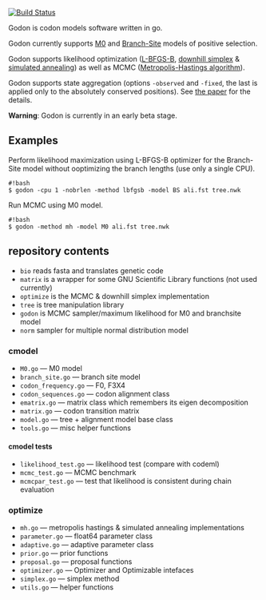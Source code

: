 [![Build Status](https://drone.io/bitbucket.org/Davydov/godon/status.png)](https://drone.io/bitbucket.org/Davydov/godon/latest?branch=master)

Godon is codon models software written in go.

Godon currently supports
[M0](http://mbe.oxfordjournals.org/content/11/5/725.abstract) and
[Branch-Site](http:/mbe.oxfordjournals.org/content/22/12/2472) models
of positive selection.

Godon supports likelihood optimization
([L-BFGS-B](https://en.wikipedia.org/wiki/Limited-memory_BFGS#L-BFGS-B),
[downhill simplex](https://en.wikipedia.org/wiki/Nelder%E2%80%93Mead_method)
&
[simulated annealing](https://en.wikipedia.org/wiki/Simulated_annealing))
as well as MCMC
([Metropolis-Hastings algorithm](https://en.wikipedia.org/wiki/Metropolis%E2%80%93Hastings_algorithm)).

Godon supports state aggregation (options `-observed` and `-fixed`,
the last is applied only to the absolutely conserved positions). See
[the paper](http://biorxiv.org/content/early/2015/12/24/035063) for
the details.

**Warning**: Godon is currently in an early beta stage.

## Examples

Perform likelihood maximization using L-BFGS-B optimizer for the
Branch-Site model without ooptimizing the branch lengths (use only a
single CPU).
```
#!bash
$ godon -cpu 1 -nobrlen -method lbfgsb -model BS ali.fst tree.nwk
```

Run MCMC using M0 model.
```
#!bash
$ godon -method mh -model M0 ali.fst tree.nwk
```


## repository contents ##
* ``bio`` reads fasta and translates genetic code
* ``matrix`` is a wrapper for some GNU Scientific Library functions
  (not used currently)
* ``optimize`` is the MCMC & downhill simplex implementation
* ``tree`` is tree manipulation library
* ``godon`` is MCMC sampler/maximum likelihood for M0 and branchsite
  model
* ``norm`` sampler for multiple normal distribution model

### cmodel ###
* ``M0.go`` — M0 model
* ``branch_site.go`` — branch site model
* ``codon_frequency.go`` — F0, F3X4
* ``codon_sequences.go`` — codon alignment class
* ``ematrix.go`` — matrix class which remembers its eigen
  decomposition
* ``matrix.go`` — codon transition matrix
* ``model.go`` — tree + alignment model base class
* ``tools.go`` — misc helper functions

#### cmodel tests ####
* ``likelihood_test.go`` — likelihood test (compare with codeml)
* ``mcmc_test.go`` — MCMC benchmark
* ``mcmcpar_test.go`` — test that likelihood is consistent during
  chain evaluation

### optimize ###
* ``mh.go`` — metropolis hastings & simulated annealing
  implementations
* ``parameter.go`` — float64 parameter class
* ``adaptive.go`` — adaptive parameter class
* ``prior.go`` — prior functions
* ``proposal.go`` — proposal functions
* ``optimizer.go`` — Optimizer and Optimizable intefaces
* ``simplex.go`` — simplex method
* ``utils.go`` — helper functions
